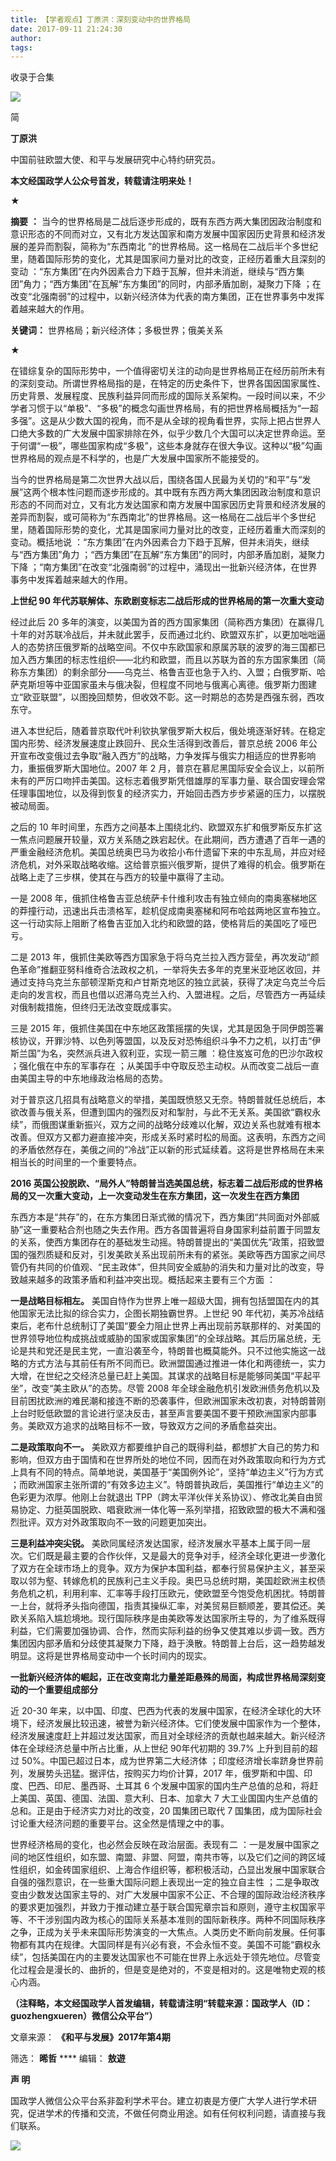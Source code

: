 ```yaml
---
title: 【学者观点】丁原洪：深刻变动中的世界格局
date: 2017-09-11 21:24:30
author: 
tags: 
---
```



收录于合集

![](/images/4011/2.gif)

  

  

简

 **丁原洪**

  

中国前驻欧盟大使、和平与发展研究中心特约研究员。

  

 **本文经国政学人公众号首发，转载请注明来处！**

★

 **摘要** **：**
当今的世界格局是二战后逐步形成的，既有东西方两大集团因政治制度和意识形态的不同而对立，又有北方发达国家和南方发展中国家因历史背景和经济发展的差异而割裂，简称为“东西南北
”的世界格局。这一格局在二战后半个多世纪里，随着国际形势的变化，尤其是国家间力量对比的改变，正经历着重大且深刻的变动
：“东方集团”在内外因素合力下趋于瓦解，但并未消逝，继续与“西方集团”角力；“西方集团”在瓦解“东方集团”的同时，内部矛盾加剧，凝聚力下降
；在改变“北强南弱”的过程中，以新兴经济体为代表的南方集团，正在世界事务中发挥着越来越大的作用。

  

 **关键词：** 世界格局；新兴经济体；多极世界；俄美关系

★

在错综复杂的国际形势中，一个值得密切关注的动向是世界格局正在经历前所未有的深刻变动。所谓世界格局指的是，在特定的历史条件下，世界各国因国家属性、历史背景、发展程度、民族利益异同而形成的国际关系架构。一段时间以来，不少学者习惯于以“单极”、“多极”的概念勾画世界格局，有的把世界格局概括为“一超多强”。这是从少数大国的视角，而不是从全球的视角看世界，实际上把占世界人口绝大多数的广大发展中国家排除在外，似乎少数几个大国可以决定世界命运。至于何谓“一极”，哪些国家构成“多极”，这些本身就存在很大争议。这种以“极”勾画世界格局的观点是不科学的，也是广大发展中国家所不能接受的。

当今的世界格局是第二次世界大战以后，围绕各国人民最为关切的“和平”与“发展”这两个根本性问题而逐步形成的。其中既有东西方两大集团因政治制度和意识形态的不同而对立，又有北方发达国家和南方发展中国家因历史背景和经济发展的差异而割裂，或可简称为“东西南北”的世界格局。这一格局在二战后半个多世纪里，随着国际形势的变化，尤其是国家间力量对比的改变，正经历着重大而深刻的变动。概括地说
：“东方集团”在内外因素合力下趋于瓦解，但并未消失，继续与“西方集团”角力 ；“西方集团”在瓦解“东方集团”的同时，内部矛盾加剧，凝聚力下降
；“南方集团”在改变“北强南弱”的过程中，涌现出一批新兴经济体，在世界事务中发挥着越来越大的作用。

 **上世纪 90 年代苏联解体、东欧剧变标志二战后形成的世界格局的第一次重大变动**

经过此后 20
多年的演变，以美国为首的西方国家集团（简称西方集团）在赢得几十年的对苏联冷战后，并未就此罢手，反而通过北约、欧盟双东扩，以更加咄咄逼人的态势挤压俄罗斯的战略空间。不仅中东欧国家和原属苏联的波罗的海三国都已加入西方集团的标志性组织——北约和欧盟，而且以苏联为首的东方国家集团（简称东方集团）的剩余部分——乌克兰、格鲁吉亚也急于入约、入盟；白俄罗斯、哈萨克斯坦等中亚国家虽未与俄决裂，但程度不同地与俄离心离德。俄罗斯力图建立“欧亚联盟”，以图挽回颓势，但收效不彰。这一时期总的态势是西强东弱，西攻东守。

进入本世纪后，随着普京取代叶利钦执掌俄罗斯大权后，俄处境逐渐好转。在稳定国内形势、经济发展速度止跌回升、民众生活得到改善后，普京总统 2006
年公开宣布改变俄过去争取“融入西方”的战略，力争发挥与俄实力相适应的世界影响力，重振俄罗斯大国地位。2007 年 2
月，普京在慕尼黑国际安全会议上，以前所未有的严厉口吻抨击美国。这标志着俄罗斯凭借雄厚的军事力量、联合国安理会常任理事国地位，以及得到恢复的经济实力，开始回击西方步步紧逼的压力，以摆脱被动局面。

之后的 10
年时间里，东西方之间基本上围绕北约、欧盟双东扩和俄罗斯反东扩这一焦点问题展开较量，双方关系随之跌宕起伏。在此期间，西方遭遇了百年一遇的严重金融经济危机。美国总统奥巴马为收拾小布什遗留下来的中东乱局，并应对经济危机，对外采取战略收缩。这给普京振兴俄罗斯，提供了难得的机会。俄罗斯在战略上走了三步棋，使其在与西方的较量中赢得了主动。

一是 2008
年，俄抓住格鲁吉亚总统萨卡什维利攻击有独立倾向的南奥塞梯地区的莽撞行动，迅速出兵击溃格军，趁机促成南奥塞梯和阿布哈兹两地区宣布独立。这一行动实际上阻断了格鲁吉亚加入北约和欧盟的路，使格背后的美国吃了哑巴亏。

二是 2013
年，俄抓住美欧等西方国家急于将乌克兰拉入西方营垒，再次发动“颜色革命”推翻亚努科维奇合法政权之机，一举将失去多年的克里米亚地区收回，并通过支持乌克兰东部顿涅斯克和卢甘斯克地区的独立武装，获得了决定乌克兰今后走向的发言权，而且也借以迟滞乌克兰入约、入盟进程。之后，尽管西方一再延续对俄制裁措施，但终归无法改变既成事实。

三是 2015
年，俄抓住美国在中东地区政策摇摆的失误，尤其是因急于同伊朗签署核协议，开罪沙特、以色列等盟国，以及反对恐怖组织斗争不力之机，以打击“伊斯兰国”为名，突然派兵进入叙利亚，实现一箭三雕
：稳住岌岌可危的巴沙尔政权 ；强化俄在中东的军事存在 ；从美国手中夺取反恐主动权。从而改变二战后一直由美国主导的中东地缘政治格局的态势。

对于普京这几招具有战略意义的举措，美国既愤怒又无奈。特朗普就任总统后，本欲改善与俄关系，但遭到国内的强烈反对和掣肘，与此不无关系。美国欲“霸权永续”，而俄图谋重新振兴，双方之间的战略分歧难以化解，双边关系也就难有根本改善。但双方又都力避直接冲突，形成关系时紧时松的局面。这表明，东西方之间的矛盾依然存在，美俄之间的“冷战”正以新的形式延续着。这将是世界格局在未来相当长的时间里的一个重要特点。

 **2016 英国公投脱欧、“局外人”特朗普当选美国总统，标志着二战后形成的世界格局的又一次重大变动，上一次变动发生在东方集团，这一次发生在西方集团**

东西方本是“共存”的，在东方集团日渐式微的情况下，西方集团“共同面对外部威胁”这一重要粘合剂也随之失去作用。西方各国普遍将自身国家利益前置于同盟友的关系，使西方集团存在的基础发生动摇。特朗普提出的“美国优先”政策，招致盟国的强烈质疑和反对，引发美欧关系出现前所未有的紧张。美欧等西方国家之间尽管仍有共同的价值观、“民主政体”，但共同安全威胁的消失和力量对比的改变，导致越来越多的政策矛盾和利益冲突出现。概括起来主要有三个方面
：

 **一是战略目标相左。** 美国自恃作为世界上唯一超级大国，拥有包括盟国在内的其他国家无法比拟的综合实力，企图长期独霸世界。上世纪 90
年代初，美苏冷战结束后，老布什总统制订了美国“要全力阻止世界上再出现前苏联那样的、对美国的世界领导地位构成挑战或威胁的国家或国家集团”的全球战略。其后历届总统，无论是共和党还是民主党，一直沿袭至今，特朗普也概莫能外。只不过他实施这一战略的方式方法与其前任有所不同而已。欧洲盟国通过推进一体化和两德统一，实力大增，在世纪之交经济总量已赶上美国。其谋求的战略目标是能够同美国“平起平坐”，改变“美主欧从”的态势。尽管
2008
年全球金融危机引发欧洲债务危机以及目前困扰欧洲的难民潮和接连不断的恐袭事件，但欧洲国家未改初衷，对特朗普刚上台时贬低欧盟的言论进行坚决反击，甚至声言要美国不要干预欧洲国家内部事务。美欧双方追求的战略目标不一致，导致双方之间的矛盾愈益突出。

 **二是政策取向不一。**
美欧双方都要维护自己的既得利益，都想扩大自己的势力和影响，但双方由于国情和在世界所处的地位不同，因而在对外政策取向和行为方式上具有不同的特点。简单地说，美国基于“美国例外论”，坚持“单边主义”行为方式
；而欧洲国家主张所谓的“有效多边主义”。特朗普执政后，美国推行“单边主义”的色彩更为浓厚。他刚上台就退出
TPP（跨太平洋伙伴关系协议）、修改北美自由贸易协定、力挺英国脱欧、唱衰欧洲一体化等一系列举措，招致欧盟的极大不满和强烈批评。双方对外政策取向不一致的问题更加突出。

 **三是利益冲突尖锐。**
美欧同属经济发达国家，经济发展水平基本上属于同一层次。它们既是最主要的合作伙伴，又是最大的竞争对手，经济全球化更进一步激化了双方在全球市场上的竞争。双方为保护本国利益，都奉行贸易保护主义，甚至采取以邻为壑、转嫁危机的民族利己主义手段。奥巴马总统时期，美国趁欧洲主权债务危机之机，利用利率、汇率等手段打压欧元，使欧盟至今饱受危机困扰。特朗普一上台，就将矛头指向德国，指责其操纵汇率，对美贸易巨额顺差，要其偿还。美欧关系陷入尴尬境地。现行国际秩序是由美欧等发达国家所主导的，为了维系既得利益，它们需要加强协调、合作，然而实际利益的纷争又使其难以步调一致。西方集团因内部矛盾和分歧使其凝聚力下降，趋于涣散。特朗普上台后，这一趋势越发明显。这将是世界格局变动中一个长时间内的现实。

 **一批新兴经济体的崛起，正在改变南北力量差距悬殊的局面，构成世界格局深刻变动的一个重要组成部分**

近 20-30
年来，以中国、印度、巴西为代表的发展中国家，在经济全球化的大环境下，经济发展比较迅速，被誉为新兴经济体。它们使发展中国家作为一个整体，经济发展速度赶上并超过发达国家，而且对全球经济的贡献也越来越大。新兴经济体在全球经济总量中所占比重，从上世纪
90年代初期的 39.7% 上升到目前的超过 50%。中国已超过日本，成为世界第二大经济体
；印度经济增长率跻身世界前列，发展势头迅猛。据评估，按购买力均价计算，2017 年，俄罗斯和中国、印度、巴西、印尼、墨西哥、土耳其 6
个发展中国家的国内生产总值的总和，将赶上美国、英国、德国、法国、意大利、日本、加拿大 7 大工业国国内生产总值的总和。正是由于经济实力对比的改变，20
国集团已取代 7 国集团，成为国际社会讨论重大经济问题的重要平台。这全然是情理之中的事。

世界经济格局的变化，也必然会反映在政治层面。表现有二
：一是发展中国家之间的地区性组织，如东盟、南盟、非盟、阿盟，南共市等，以及它们之间的跨区域性组织，如金砖国家组织、上海合作组织等，都积极活动，凸显出发展中国家联合自强的强烈意识，在一些重大国际问题上表现出一定的独立自主性
；二是争取改变由少数发达国家主导的、对广大发展中国家不公正、不合理的国际政治经济秩序的要求更加强烈，并致力于推动建立基于联合国宪章宗旨和原则，遵守主权国家平等、不干涉别国内政为核心的国际关系基本准则的国际新秩序。两种不同国际秩序之争，正成为关乎未来国际形势演变的一大焦点。人类历史不断向前发展。任何事物都有其内在规律。大国同样是有兴必有衰，不会永恒不变。美国不可能“霸权永续”，包括美国在内的主要发达国家也不可能在世界上永远处于领先地位。尽管变化过程会是漫长的、曲折的，但是变是绝对的，不变是相对的。这是唯物史观的核心内涵。

 **（注释略，本文经国政学人首发编辑，转载请注明“转载来源：国政学人（ID：guozhengxueren）微信公众平台”）**

  

文章来源： **《和平与发展》2017年第4期**

筛选： **晞哲** **** 编辑： **敖遊**

  

 **声 明**

国政学人微信公众平台系非盈利学术平台。建立初衷是方便广大学人进行学术研究，促进学术的传播和交流，不做任何商业用途。如有任何权利问题，请直接与我们联系。

![](/images/4011/3.gif)

  

